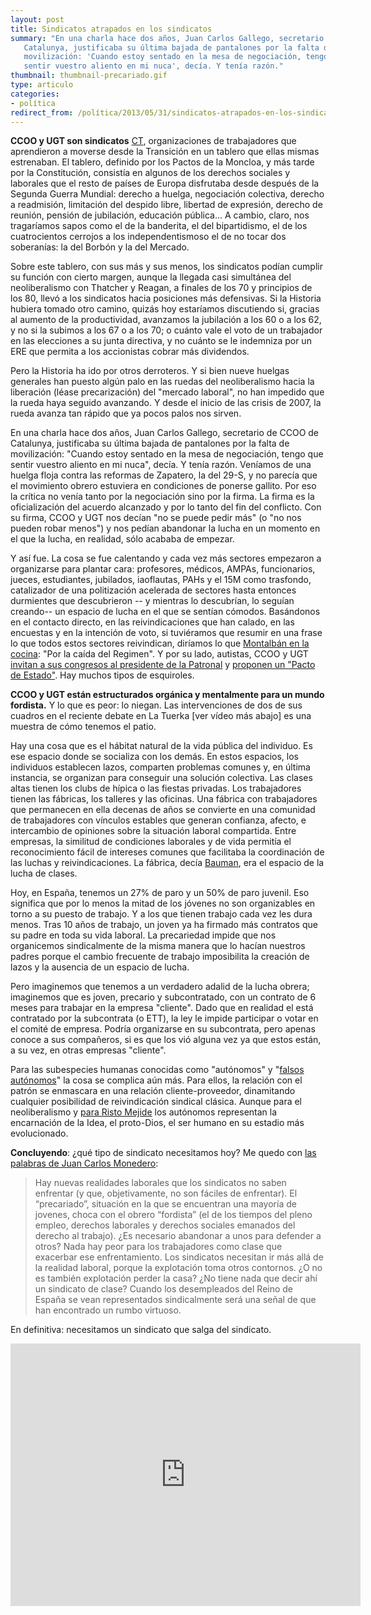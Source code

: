 ```yaml
---
layout: post
title: Sindicatos atrapados en los sindicatos
summary: "En una charla hace dos años, Juan Carlos Gallego, secretario de CCOO de 
   Catalunya, justificaba su última bajada de pantalones por la falta de 
   movilización: 'Cuando estoy sentado en la mesa de negociación, tengo que 
   sentir vuestro aliento en mi nuca', decía. Y tenía razón."
thumbnail: thumbnail-precariado.gif
type: articulo
categories:
- política
redirect_from: /política/2013/05/31/sindicatos-atrapados-en-los-sindicatos.html
---
```


**CCOO y UGT son sindicatos** [CT](http://www.kubidetik.com/ct-cultura-transicion/), 
organizaciones de trabajadores que aprendieron a moverse desde la Transición 
en un tablero que ellas mismas estrenaban. El tablero, definido por los Pactos 
de la Moncloa, y más tarde por la Constitución, consistía en algunos 
de los derechos sociales y laborales que el resto de países de Europa 
disfrutaba desde después de la Segunda Guerra Mundial: derecho a huelga, 
negociación colectiva, derecho a readmisión, limitación del despido libre, 
libertad de expresión, derecho de reunión, pensión de jubilación, educación 
pública... A cambio, claro, nos tragaríamos sapos como el de la banderita, 
el del bipartidismo, el de los cuatrocientos cerrojos a los independentismoso 
el de no tocar dos soberanías: la del Borbón y la del Mercado.

Sobre este tablero, con sus más y sus menos, los sindicatos podían cumplir 
su función con cierto margen, aunque la llegada casi simultánea del 
neoliberalismo con Thatcher y Reagan, a finales de los 70 y principios 
de los 80, llevó a los sindicatos hacia posiciones más defensivas. Si la 
Historia hubiera tomado otro camino, quizás hoy estaríamos discutiendo si, 
gracias al aumento de la productividad, avanzamos la jubilación a los 60 o a 
los 62, y no si la subimos a los 67 o a los 70; o cuánto vale el voto de 
un trabajador en las elecciones a su junta directiva, y no cuánto se le 
indemniza por un ERE que permita a los accionistas cobrar más dividendos.

Pero la Historia ha ido por otros derroteros. Y si bien nueve huelgas 
generales han puesto algún palo en las ruedas del neoliberalismo hacia 
la liberación (léase precarización) del "mercado laboral", no han 
impedido que la rueda haya seguido avanzando. Y desde el inicio de las 
crisis de 2007, la rueda avanza tan rápido que ya pocos palos nos sirven.

En una charla hace dos años, Juan Carlos Gallego, secretario de CCOO de 
Catalunya, justificaba su última bajada de pantalones por la falta de 
movilización: "Cuando estoy sentado en la mesa de negociación, tengo que 
sentir vuestro aliento en mi nuca", decía. Y tenía razón. Veníamos de una 
huelga floja contra las reformas de Zapatero, la del 29-S, y no parecía 
que el movimiento obrero estuviera en condiciones de ponerse gallito. 
Por eso la crítica no venía tanto por la negociación sino por la firma. 
La firma es la oficialización del acuerdo alcanzado y por lo tanto del 
fin del conflicto. Con su firma, CCOO y UGT nos decían "no se puede pedir 
más" (o "no nos pueden robar menos") y nos pedían abandonar la lucha en 
un momento en el que la lucha, en realidad, sólo acababa de empezar.

Y así fue. La cosa se fue calentando y cada vez más sectores empezaron 
a organizarse para plantar cara: profesores, médicos, AMPAs, funcionarios, 
jueces, estudiantes, jubilados, iaoflautas, PAHs y el 15M como trasfondo, 
catalizador de una politización acelerada de sectores hasta entonces 
durmientes que descubrieron -- y mientras lo descubrían, lo seguían creando-- 
un espacio de lucha en el que se sentían cómodos. Basándonos en el contacto 
directo, en las reivindicaciones que han calado, en las encuestas y en la 
intención de voto, si tuviéramos que resumir en una frase lo que todos 
estos sectores reivindican, diríamos lo que 
[Montalbán en la cocina](http://www.clubcultura.com/clubliteratura/clubescritores/vazquez_montalban/gourmet01.htm): 
"Por la caída del Regimen". Y por su lado, autistas, CCOO y UGT 
[invitan a sus congresos al presidente de la Patronal](http://www.youtube.com/watch?v=OE7I0f9wiho&feature=youtu.be) 
y [proponen un "Pacto de Estado"](http://www.publico.es/dinero/454843/ugt-y-ccoo-llevaran-a-la-moncloa-una-propuesta-de-pacto-nacional). 
Hay muchos tipos de esquiroles.

**CCOO y UGT están estructurados orgánica y mentalmente para un mundo 
fordista.** Y lo que es peor: lo niegan. Las intervenciones de dos de 
sus cuadros en el reciente debate en La Tuerka [ver vídeo más abajo] es 
una muestra de cómo tenemos el patio.

Hay una cosa que es el hábitat natural de la vida pública del individuo. 
Es ese espacio donde se socializa con los demás. En estos espacios, los 
individuos establecen lazos, comparten problemas comunes y, en última 
instancia, se organizan para conseguir una solución colectiva. Las clases 
altas tienen los clubs de hípica o las fiestas privadas. Los trabajadores 
tienen las fábricas, los talleres y las oficinas. Una fábrica con 
trabajadores que permanecen en ella decenas de años se convierte en 
una comunidad de trabajadores con vínculos estables que generan confianza, 
afecto, e intercambio de opiniones sobre la situación laboral compartida. 
Entre empresas, la similitud de condiciones laborales y de vida permitía 
el reconocimiento fácil de intereses comunes que facilitaba la coordinación 
de las luchas y reivindicaciones. La fábrica, decía [Bauman](http://es.wikipedia.org/wiki/Zygmunt_Bauman), 
era el espacio de la lucha de clases.

Hoy, en España, tenemos un 27% de paro y un 50% de paro juvenil. 
Eso significa que por lo menos la mitad de los jóvenes no son organizables 
en torno a su puesto de trabajo. Y a los que tienen trabajo cada vez les 
dura menos. Tras 10 años de trabajo, un joven ya ha firmado más contratos 
que su padre en toda su vida laboral. La precariedad impide que nos 
organicemos sindicalmente de la misma manera que lo hacían nuestros 
padres porque el cambio frecuente de trabajo imposibilita la creación 
de lazos y la ausencia de un espacio de lucha.

Pero imaginemos que tenemos a un verdadero adalid de la lucha obrera; 
imaginemos que es joven, precario y subcontratado, con un contrato de 
6 meses para trabajar en la empresa "cliente". Dado que en realidad el 
está contratado por la subcontrata (o ETT), la ley le impide participar 
o votar en el comité de empresa. Podría organizarse en su subcontrata, 
pero apenas conoce a sus compañeros, si es que los vió alguna vez ya 
que estos están, a su vez, en otras empresas "cliente".

Para las subespecies humanas conocidas como "autónomos" y 
"[falsos autónomos](http://www.youtube.com/watch?v=ArpZE8wqioc)" 
la cosa se complica aún más. Para ellos, la relación con el patrón 
se enmascara en una relación cliente-proveedor, dinamitando cualquier 
posibilidad de reivindicación sindical clásica. Aunque para el 
neoliberalismo y [para Risto Mejide](http://maldekstrakolono.net/2013/05/23/respuesta-al-vendedor-de-cancamusa-risto-mejide/) 
los autónomos representan la encarnación de la Idea, el proto-Dios, 
el ser humano en su estadio más evolucionado.

**Concluyendo**: ¿qué tipo de sindicato necesitamos hoy? Me quedo con 
[las palabras de Juan Carlos Monedero](http://www.comiendotierra.es/2013/05/26/hacia-donde-van-los-sindicatos-debate-en-la-tuerka/):

> Hay nuevas realidades laborales que los sindicatos no saben enfrentar 
(y que, objetivamente, no son fáciles de enfrentar). El “precariado”, 
situación en la que se encuentran una mayoría de jovenes, choca con 
el obrero “fordista” (el de los tiempos del pleno empleo, derechos 
laborales y derechos sociales emanados del derecho al trabajo). 
¿Es necesario abandonar a unos para defender a otros? Nada hay peor 
para los trabajadores como clase que exacerbar ese enfrentamiento. 
Los sindicatos necesitan ir más allá de la realidad laboral, porque 
la explotación toma otros contornos. ¿O no es también explotación 
perder la casa? ¿No tiene nada que decir ahí un sindicato de clase? 
Cuando los desempleados del Reino de España se vean representados 
sindicalmente será una señal de que han encontrado un rumbo virtuoso.

En definitiva: necesitamos un sindicato que salga del sindicato.

<iframe width="560" height="420" src="https://www.youtube.com/embed/Q07l_svOkXQ" frameborder="0" allowfullscreen></iframe>
